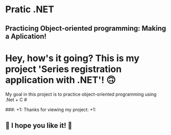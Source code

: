 # Pratic .NET

## Practicing Object-oriented programming: Making a Aplication!

# Hey, how's it going? This is my project 'Series registration application with .NET'! 🙃

My goal in this project is to practice object-oriented programming using .Net + C #

###: +1: Thanks for viewing my project: +1:

## 🚀 I hope you like it! 🚀
